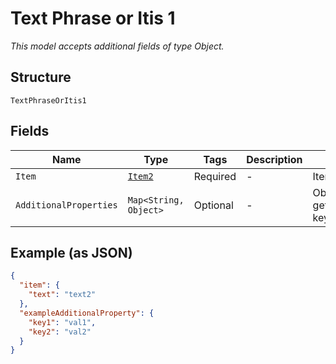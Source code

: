 
# Text Phrase or Itis 1

*This model accepts additional fields of type Object.*

## Structure

`TextPhraseOrItis1`

## Fields

| Name | Type | Tags | Description | Getter | Setter |
|  --- | --- | --- | --- | --- | --- |
| `Item` | [`Item2`](../../doc/models/item-2.md) | Required | - | Item2 getItem() | setItem(Item2 item) |
| `AdditionalProperties` | `Map<String, Object>` | Optional | - | Object getAdditionalProperty(String key) | additionalProperty(String key, Object value) |

## Example (as JSON)

```json
{
  "item": {
    "text": "text2"
  },
  "exampleAdditionalProperty": {
    "key1": "val1",
    "key2": "val2"
  }
}
```

